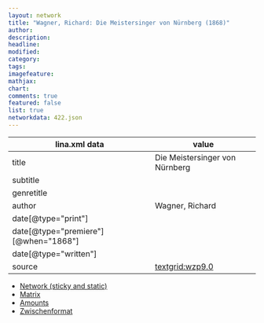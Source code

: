```yaml
---
layout: network
title: "Wagner, Richard: Die Meistersinger von Nürnberg (1868)"
author:
description:
headline:
modified:
category:
tags:
imagefeature: 
mathjax: 
chart: 
comments: true
featured: false
list: true
networkdata: 422.json
---
```

lina.xml data  | value
------------- | -------------
title|Die Meistersinger von Nürnberg
subtitle|
genretitle|
author|Wagner, Richard
date[@type="print"]|
date[@type="premiere"][@when="1868"]|
date[@type="written"]|
source|[textgrid:wzp9.0](https://textgridlab.org/1.0/tgcrud-public/rest/textgrid:wzp9.0/data)



* [Network (sticky and static)](/network422)
* [Matrix](/matrix422)
* [Amounts](/amounts422)
* [Zwischenformat](/lina422 )
